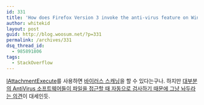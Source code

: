 ```yaml
---
id: 331
title: 'How does Firefox Version 3 invoke the anti-virus feature on Windows to scan a download? - Stack Overflow'
author: whitekid
layout: post
guid: http://blog.woosum.net/?p=331
permalink: /archives/331
dsq_thread_id:
  - 985891806
tags:
  - StackOverflow
---
```

[IAttachmentExecute][1]를 사용하면 [바이러스 스캐닝][2]을 할 수 있다는구나. 하지만 [대부분의 AntiVirus 소프트웨어들이 파일을 접근할 때 자동으로 검사하기 때문에 그냥 놔두라는 의견][3]이 대세인듯.

 [1]: http://msdn.microsoft.com/en-us/library/bb776297%28VS.85%29.aspx
 [2]: http://stackoverflow.com/questions/3295478/how-does-firefox-version-3-invoke-the-anti-virus-feature-on-windows-to-scan-a-dow
 [3]: http://stackoverflow.com/questions/3292216/execute-antivirus-program-programmatically-using-delphi